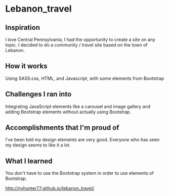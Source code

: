 Lebanon_travel
==============

## Inspiration 

I love Central Pennsylvania, I had the opportunity to create a site on any topic.  I decided to do a community / travel site based on the town of Lebanon.

## How it works 

Using SASS:css, HTML, and Javascript, with some elements from Bootstrap

## Challenges I ran into 

Integrating JavaScript elements like a carousel and image gallery and adding Bootstrap elements without actually using Bootstrap. 

## Accomplishments that I'm proud of 

I've been told my design elements are very good.  Everyone who has seen my design seems to like it a lot.

## What I learned 

You don't have to use the Bootstrap system in order to use elements of Bootstrap.

http://nyhunter77.github.io/lebanon_travel/
